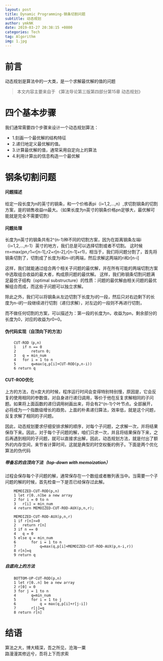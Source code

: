 ```yaml
---
layout: post
title: Dynamic Programming-钢条切割问题
subtitle: 动态规划
author: ymkNK
date: 2019-03-27 20:38:15 +0800
categories: Tech
tag: Algorithm
img: 1.jpg
---
```

# 前言
动态规划是算法中的一大类，是一个求解最优解的值的问题
>本文内容主要来自于 《算法导论第三版第四部分第15章 动态规划》

# 四个基本步骤
我们通常需要四个步骤来设计一个动态规划算法：
- 1.刻画一个最优解的结构特征
- 2.递归地定义最优解的值。
- 3.计算最优解的值，通常采用自定向上的算法
- 4.利用计算出的信息构造一个最优解

# 钢条切割问题

#### 问题描述
给定一段长度为n的英寸的钢条，和一个价格表pi（i=1,2,...,n）,求切割钢条的切割方案，是的销售收益rn最大。（如果长度为n英寸的钢条价格pn足够大，最优解可能就是完全不需要切割）

#### 问题处理
长度为n英寸的钢条共有2^(n-1)种不同的切割方案，因为在距离钢条左端i（i=1,2,...,n-1）英寸的地方，我们总是可以选择切割或者不切割。
这时候rn=max(pn,r1+r[n-1],r2+r[n-2],r[n-1]+r1)，相当于，我们将问题分割了，首先将钢条切割了，切割成了长度为i和n-i的两端，然后求解这两端的ri和r[n-i]  

这样，我们就能通过组合两个相关子问题的最优解，并在所有可能的两端切割方案中选取组合收益的最大者，构成原问题的最优解。
这样，我们称钢条切割问题满足最优子结构（optimal substructure）的性质：问题的最优解由相关问题的最优解组合而成，而这些子问题可以独立求解。

除此之外，我们可以将钢条从左边切割下长度为i的一段，然后只对右边剩下的长度为n-i的一段继续进行切割（递归求解），对左边的一段则不再进行切割，  

而不做任何切割的方案，可以描述为：第一段的长度为n，收益为pn，剩余部分的长度为0，对应的收益为r0=0。

#### 伪代码实现（自顶向下的方法）

		CUT-ROD（p,n)
		1	if n == 0
		2		return 0;
		3 	q = min_num
		4 	for i = 1 to n
		5 		q=max(q,p[i]+CUT-ROD(p,n-i))
		6 return q

#### CUT-ROD优化
上方的方法，在n变大的时候，程序运行时间会变得特别特别慢，原因是，它会反复的使用相同的参数值，对自身进行递归调用，等价于他在反复求解相同的子问题。如果将上面函数的递归调用树画出来，将会有2^(n-1)个叶节点。全部展开，必将成为一个指数级增长的趋势。上面的朴素递归算法，效率低，就是这个问题，反复求解了相同的子问题。  

因此，动态规划要求仔细安排求解的顺序，对每个子问题，之求解一次，并将结果保存下来。因此，对于每个子问题的解，咱们只求一次，并且将结果保存下来，之后再遇到相同的子问题，就可以直接求出解，因此，动态规划方法，就是付出了额外的内存空间，来节省计算时间，这就是典型的时空权衡的例子。下面是两个优化算法的伪代码

##### 带备忘的自顶向下法（top-down with memoization）
过程会保存每个子问题的解，通常保存在一个数组或者散列表当中。当需要一个子问题的解的时候，首先检查一下是否已经保存过此解。
		
		MEMOIZED-CUT-ROD(p,n)
		1 let r[0..n]be a new array
		2 for i = 0 to n
		3 	r[i] = min_num
		4 return MEMOIZED-CUT-ROD-AUX(p,n,r);

		MEMOIZED-CUT-ROD-AUX(p,n,r)
		1 if r[n]>=0
		2 	return r[n]
		3 if n == 0
		4 	q = 0
		5 else q = min_num
		6		for i = 1 to n 
		7 			q=max(q,p[i]+MEMOIZED-CUT-ROD-AUX(p,n-i,r))
		8 r[n]=q
		9 return q

##### 自底向上的方法
		
		BOTTOM-UP-CUT-ROD(p,n)
		1 let r[0..n] be a new array
		2 r[0] = 0
		3 for j = 1 to n 
		4 		q=min_num
		5		for i = 1 to j
		6  			q = max(q,p[i]+r[j-i])
		7 		r[j]=q
		8 return r[n]


# 结语

算法之大，博大精深，吾之所见，沧海一粟  
路漫漫其修远兮，吾将上下而求索
